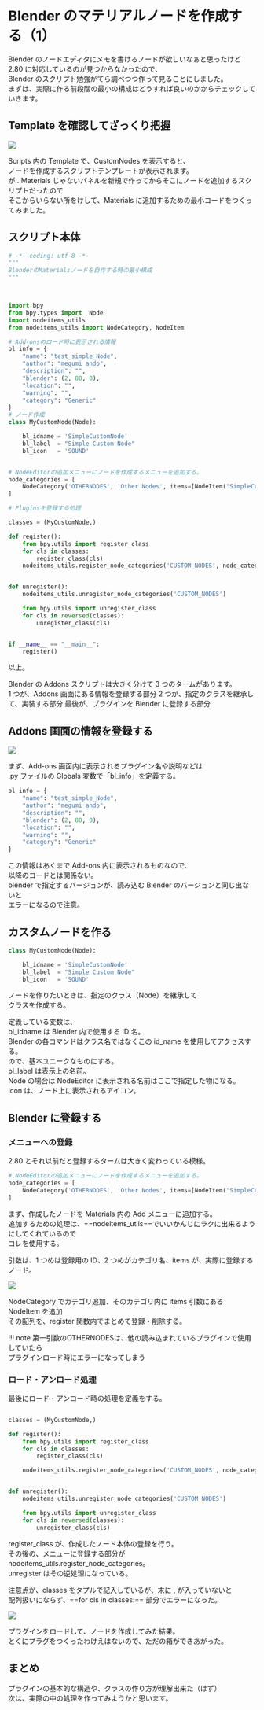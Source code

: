 # Blender のマテリアルノードを作成する（1）

<!-- SUMMARY:Blenderのマテリアルノードを作成する（1） -->

Blender のノードエディタにメモを書けるノードが欲しいなぁと思ったけど  
2.80 に対応しているのが見つからなかったので、  
Blender のスクリプト勉強がてら調べつつ作って見ることにしました。  
まずは、実際に作る前段階の最小の構成はどうすれば良いのかからチェックしていきます。

## Template を確認してざっくり把握

![](https://gyazo.com/89b88e40d5d6410de36d399727a7db08.png)

Scripts 内の Template で、CustomNodes を表示すると、  
ノードを作成するスクリプトテンプレートが表示されます。  
が...Materials じゃないパネルを新規で作ってからそこにノードを追加するスクリプトだったので  
そこからいらない所をけして、Materials に追加するための最小コードをつくってみました。

## スクリプト本体

```python
# -*- coding: utf-8 -*-
"""
BlenderのMaterialsノードを自作する時の最小構成
"""



import bpy
from bpy.types import  Node
import nodeitems_utils
from nodeitems_utils import NodeCategory, NodeItem

# Add-onsのロード時に表示される情報
bl_info = {
    "name": "test_simple_Node",
    "author": "megumi ando",
    "description": "",
    "blender": (2, 80, 0),
    "location": "",
    "warning": "",
    "category": "Generic"
}
# ノード作成
class MyCustomNode(Node):

    bl_idname = 'SimpleCustomNode'
    bl_label  = "Simple Custom Node"
    bl_icon   = 'SOUND'


# NodeEditorの追加メニューにノードを作成するメニューを追加する。
node_categories = [
    NodeCategory('OTHERNODES', 'Other Nodes', items=[NodeItem("SimpleCustomNode", label="Node A")])
]

# Pluginsを登録する処理

classes = (MyCustomNode,)

def register():
    from bpy.utils import register_class
    for cls in classes:
        register_class(cls)
    nodeitems_utils.register_node_categories('CUSTOM_NODES', node_categories)


def unregister():
    nodeitems_utils.unregister_node_categories('CUSTOM_NODES')

    from bpy.utils import unregister_class
    for cls in reversed(classes):
        unregister_class(cls)


if __name__ == "__main__":
    register()
```

以上。

Blender の Addons スクリプトは大きく分けて 3 つのタームがあります。  
1 つが、Addons 画面にある情報を登録する部分
2 つが、指定のクラスを継承して、実装する部分
最後が、プラグインを Blender に登録する部分

## Addons 画面の情報を登録する

![](https://gyazo.com/7c316ce2b06cbb5edf6bb568343de554.png)

まず、Add-ons 画面内に表示されるプラグイン名や説明などは  
.py ファイルの Globals 変数で「bl_info」を定義する。

```python
bl_info = {
    "name": "test_simple_Node",
    "author": "megumi ando",
    "description": "",
    "blender": (2, 80, 0),
    "location": "",
    "warning": "",
    "category": "Generic"
}
```

この情報はあくまで Add-ons 内に表示されるものなので、  
以降のコードとは関係ない。  
blender で指定するバージョンが、読み込む Blender のバージョンと同じ出ないと  
エラーになるので注意。

## カスタムノードを作る

```python
class MyCustomNode(Node):

    bl_idname = 'SimpleCustomNode'
    bl_label  = "Simple Custom Node"
    bl_icon   = 'SOUND'
```

ノードを作りたいときは、指定のクラス（Node）を継承して  
クラスを作成する。

定義している変数は、  
bl_idname は Blender 内で使用する ID 名。  
Blender の各コマンドはクラス名ではなくこの id_name を使用してアクセスする。  
ので、基本ユニークなものにする。  
bl_label は表示上の名前。  
Node の場合は NodeEditor に表示される名前はここで指定した物になる。  
icon は、ノード上に表示されるアイコン。

## Blender に登録する

### メニューへの登録

2.80 とそれ以前だと登録するタームは大きく変わっている模様。

```python
# NodeEditorの追加メニューにノードを作成するメニューを追加する。
node_categories = [
    NodeCategory('OTHERNODES', 'Other Nodes', items=[NodeItem("SimpleCustomNode", label="Node A")])
]
```

まず、作成したノードを Materials 内の Add メニューに追加する。  
追加するための処理は、==nodeitems_utils==でいいかんじにラクに出来るようにしてくれているので  
コレを使用する。

引数は、1 つめは登録用の ID、2 つめがカテゴリ名、items が、実際に登録するノード。

![](https://gyazo.com/f646082a3d1b3fa3da1853eb07798424.png)

NodeCategory でカテゴリ追加、そのカテゴリ内に items 引数にある NodeItem を追加  
その配列を、register 関数内でまとめて登録・削除する。

!!! note
    第一引数のOTHERNODESは、他の読み込まれているプラグインで使用していたら  
    プラグインロード時にエラーになってしまう
    
### ロード・アンロード処理

最後にロード・アンロード時の処理を定義をする。

```python

classes = (MyCustomNode,)

def register():
    from bpy.utils import register_class
    for cls in classes:
        register_class(cls)

    nodeitems_utils.register_node_categories('CUSTOM_NODES', node_categories)


def unregister():
    nodeitems_utils.unregister_node_categories('CUSTOM_NODES')

    from bpy.utils import unregister_class
    for cls in reversed(classes):
        unregister_class(cls)
```

register_class が、作成したノード本体の登録を行う。  
その後の、メニューに登録する部分が　 nodeitems_utils.register_node_categories。  
unregister はその逆処理になっている。

注意点が、classes をタプルで記入しているが、末に , が入っていないと  
配列扱いにならず、==for cls in classes:== 部分でエラーになった。

![](https://gyazo.com/32753e2dd906b5a3ba504564105b1c72.png)

プラグインをロードして、ノードを作成してみた結果。  
とくにプラグをつくったわけえはないので、ただの箱ができあがった。

## まとめ

プラグインの基本的な構造や、クラスの作り方が理解出来た（はず）  
次は、実際の中の処理を作ってみようかと思います。
